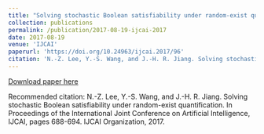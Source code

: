 ```yaml
---
title: "Solving stochastic Boolean satisfiability under random-exist quantification"
collection: publications
permalink: /publication/2017-08-19-ijcai-2017
date: 2017-08-19
venue: 'IJCAI'
paperurl: 'https://doi.org/10.24963/ijcai.2017/96'
citation: 'N.-Z. Lee, Y.-S. Wang, and J.-H. R. Jiang. Solving stochastic Boolean satisfiability under random-exist quantification. In Proceedings of the International Joint Conference on Artificial Intelligence, IJCAI, pages 688-694. IJCAI Organization, 2017.'
---
```


<a href='https://doi.org/10.24963/ijcai.2017/96'>Download paper here</a>

Recommended citation: N.-Z. Lee, Y.-S. Wang, and J.-H. R. Jiang. Solving stochastic Boolean satisfiability under random-exist quantification. In Proceedings of the International Joint Conference on Artificial Intelligence, IJCAI, pages 688-694. IJCAI Organization, 2017.
